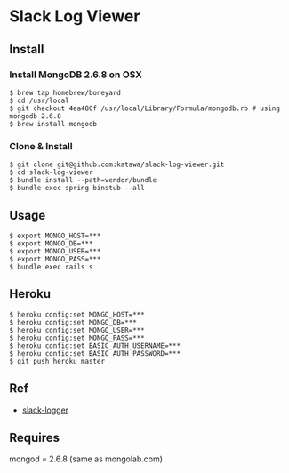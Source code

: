 # Slack Log Viewer

## Install

### Install MongoDB 2.6.8 on OSX

```
$ brew tap homebrew/boneyard
$ cd /usr/local
$ git checkout 4ea480f /usr/local/Library/Formula/mongodb.rb # using mongodb 2.6.8
$ brew install mongodb
```

### Clone & Install
```
$ git clone git@github.com:katawa/slack-log-viewer.git
$ cd slack-log-viewer
$ bundle install --path=vendor/bundle
$ bundle exec spring binstub --all
```

## Usage

```
$ export MONGO_HOST=***
$ export MONGO_DB=***
$ export MONGO_USER=***
$ export MONGO_PASS=***
$ bundle exec rails s
```

## Heroku

```
$ heroku config:set MONGO_HOST=***
$ heroku config:set MONGO_DB=***
$ heroku config:set MONGO_USER=***
$ heroku config:set MONGO_PASS=***
$ heroku config:set BASIC_AUTH_USERNAME=***
$ heroku config:set BASIC_AUTH_PASSWORD=***
$ git push heroku master
```

## Ref
- [slack-logger](https://github.com/katawa/slack-logger)

## Requires

mongod = 2.6.8 (same as mongolab.com)


